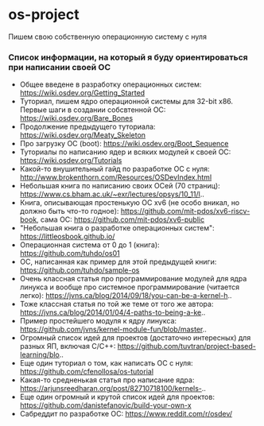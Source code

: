 # os-project
Пишем свою собственную операционную систему с нуля

### Список информации, на который я буду ориентироваться при написании своей ОС
- Общее введене в разработку операционных систем: https://wiki.osdev.org/Getting_Started
- Туториал, пишем ядро операционной системы для 32-bit x86. Первые шаги в создании собсвтенной ОС: https://wiki.osdev.org/Bare_Bones
- Продолжение предыдущего туториала: https://wiki.osdev.org/Meaty_Skeleton
- Про загрузку ОС (boot): https://wiki.osdev.org/Boot_Sequence
- Туториалы по написанию ядер и всяких модулей к своей ОС: https://wiki.osdev.org/Tutorials
- Какой-то внушительный гайд по разработке ОС с нуля: http://www.brokenthorn.com/Resources/OSDevIndex.html
- Небольшая книга по написанию своих ОСей (70 страниц): https://www.cs.bham.ac.uk/~exr/lectures/opsys/10_11/l..
- Книга, описывающая простенькую ОС xv6 (не особо вникал, но должно быть что-то годное): https://github.com/mit-pdos/xv6-riscv-book, сама ОС: https://github.com/mit-pdos/xv6-public
- "Небольшая книга о разработке операционных систем": https://littleosbook.github.io/
- Операционная система от 0 до 1 (книга): https://github.com/tuhdo/os01
- ОС, написанная как пример для этой предыдущей книги: https://github.com/tuhdo/sample-os
- Очень классная статья про программирование модулей для ядра линукса и вообще про системное программирование (читается легко): https://jvns.ca/blog/2014/09/18/you-can-be-a-kernel-h..
- Тоже классная статья по той же теме от того же автора: https://jvns.ca/blog/2014/01/04/4-paths-to-being-a-ke..
- Пример простейшего модуля к ядру линукса: https://github.com/jvns/kernel-module-fun/blob/master..
- Огромный список идей для проектов (достаточно интересных) для разных ЯП, включая C/C++: https://github.com/tuvtran/project-based-learning/blo..
- Еще один туториал о том, как написать ОС с нуля: https://github.com/cfenollosa/os-tutorial
- Какая-то средненькая статья про написание ядра: https://arjunsreedharan.org/post/82710718100/kernels-..
- Еще один огромный и крутой список идей для проектов: https://github.com/danistefanovic/build-your-own-x
- Сабреддит по разработке ОС: https://www.reddit.com/r/osdev/ 

